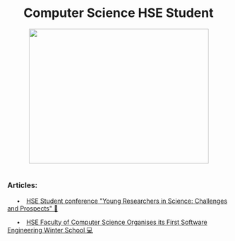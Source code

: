 <h1 align="center">Computer Science HSE Student</h1> 

<p align="center"><img src="https://github.com/angversh/angversh/blob/main/baddy.gif?raw=true" width="407" height="305" alt=""/></p>

<h1></h1>

<h3>Articles:</h3> 

<p>&emsp;&ensp;•&emsp;<a href="https://nnov.hse.ru/human/linguistics/news/575948585.html">HSE Student conference "Young Researchers in Science: Challenges and Prospects" 📄</a></p>
<p>&emsp;&ensp;•&emsp;<a href="https://www.hse.ru/en/news/edu/567784203.html">HSE Faculty of Computer Science Organises its First Software Engineering Winter School 💻</a></p>

<h1></h1>
